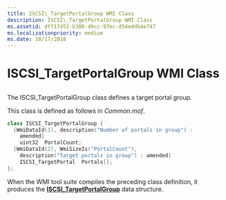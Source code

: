 ```yaml
---
title: ISCSI\_TargetPortalGroup WMI Class
description: ISCSI\_TargetPortalGroup WMI Class
ms.assetid: dff17d52-b308-49cc-97ec-d54eddb4e747
ms.localizationpriority: medium
ms.date: 10/17/2018
---
```


# ISCSI\_TargetPortalGroup WMI Class


## <span id="ddk_iscsi_targetportalgroup_wmi_class_kr"></span><span id="DDK_ISCSI_TARGETPORTALGROUP_WMI_CLASS_KR"></span>


The ISCSI\_TargetPortalGroup class defines a target portal group.

This class is defined as follows in *Common.mof*.

```cpp
class ISCSI_TargetPortalGroup {
  [WmiDataId(1), description("Number of portals in group") :
    amended]
    uint32  PortalCount;
  [WmiDataId(2), WmiSizeIs("PortalCount"),
    description("Target portals in group") : amended]
    ISCSI_TargetPortal  Portals[];
};
```

When the WMI tool suite compiles the preceding class definition, it produces the [**ISCSI\_TargetPortalGroup**](https://docs.microsoft.com/windows-hardware/drivers/ddi/iscsidef/ns-iscsidef-_iscsi_targetportalgroup) data structure.

 

 





